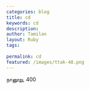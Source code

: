 ```yaml
---
categories: blog
title: cd
keywords: cd
description: 
author: Tamilan
layout: Ruby
tags: 
 
permalink: cd
featured: /images/ttak-48.png
---
```

  
நானூறு, 400  
